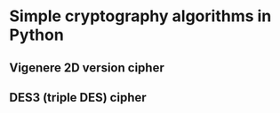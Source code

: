 # Simple cryptography algorithms in Python

## Vigenere 2D version cipher
## DES3 (triple DES) cipher
